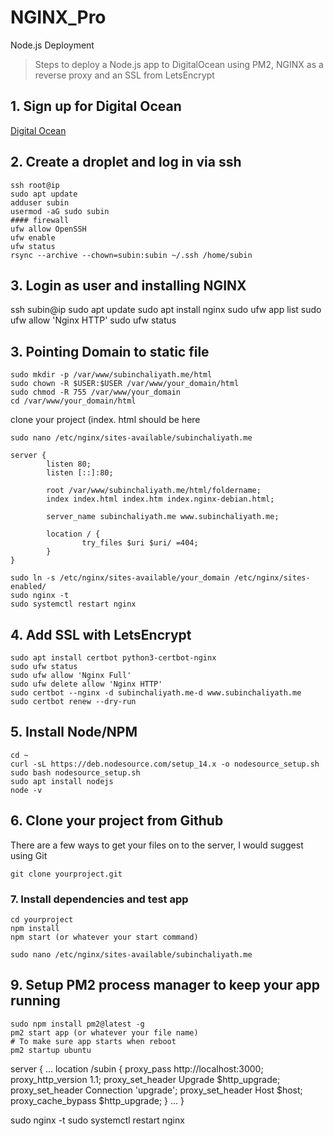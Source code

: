 # NGINX_Pro


 Node.js Deployment

> Steps to deploy a Node.js app to DigitalOcean using PM2, NGINX as a reverse proxy and an SSL from LetsEncrypt

## 1. Sign up for Digital Ocean
[ Digital Ocean](https://www.digitalocean.com/)

## 2. Create a droplet and log in via ssh
```
ssh root@ip
sudo apt update
adduser subin
usermod -aG sudo subin
#### firewall
ufw allow OpenSSH
ufw enable 
ufw status
rsync --archive --chown=subin:subin ~/.ssh /home/subin
```
## 3. Login as user and installing NGINX
ssh subin@ip
sudo apt update
sudo apt install nginx
sudo ufw app list
sudo ufw allow 'Nginx HTTP'
sudo ufw status

## 3. Pointing Domain to static file
```
sudo mkdir -p /var/www/subinchaliyath.me/html
sudo chown -R $USER:$USER /var/www/your_domain/html
sudo chmod -R 755 /var/www/your_domain
cd /var/www/your_domain/html
```
clone your project (index. html should be here

```
sudo nano /etc/nginx/sites-available/subinchaliyath.me
```
```
server {
        listen 80;
        listen [::]:80;

        root /var/www/subinchaliyath.me/html/foldername;
        index index.html index.htm index.nginx-debian.html;

        server_name subinchaliyath.me www.subinchaliyath.me;

        location / {
                try_files $uri $uri/ =404;
        }
}
```
```
sudo ln -s /etc/nginx/sites-available/your_domain /etc/nginx/sites-enabled/
sudo nginx -t
sudo systemctl restart nginx
```

## 4. Add SSL with LetsEncrypt

```
sudo apt install certbot python3-certbot-nginx
sudo ufw status
sudo ufw allow 'Nginx Full'
sudo ufw delete allow 'Nginx HTTP'
sudo certbot --nginx -d subinchaliyath.me-d www.subinchaliyath.me
sudo certbot renew --dry-run

```




## 5. Install Node/NPM
```
cd ~
curl -sL https://deb.nodesource.com/setup_14.x -o nodesource_setup.sh
sudo bash nodesource_setup.sh
sudo apt install nodejs
node -v

```

## 6. Clone your project from Github
There are a few ways to get your files on to the server, I would suggest using Git
```
git clone yourproject.git
```

### 7. Install dependencies and test app
```
cd yourproject
npm install
npm start (or whatever your start command)
```

```
sudo nano /etc/nginx/sites-available/subinchaliyath.me
```
## 9. Setup PM2 process manager to keep your app running
```
sudo npm install pm2@latest -g
pm2 start app (or whatever your file name)
# To make sure app starts when reboot
pm2 startup ubuntu
```

server {
...
    location /subin {
        proxy_pass http://localhost:3000;
        proxy_http_version 1.1;
        proxy_set_header Upgrade $http_upgrade;
        proxy_set_header Connection 'upgrade';
        proxy_set_header Host $host;
        proxy_cache_bypass $http_upgrade;
    }
...
}


sudo nginx -t
sudo systemctl restart nginx



